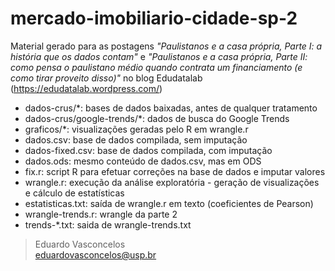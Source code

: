 # mercado-imobiliario-cidade-sp-2
Material gerado para as postagens _"Paulistanos e a casa própria, Parte I: a história que os dados contam"_ e _"Paulistanos e a casa própria, Parte II: como pensa o paulistano médio quando contrata um financiamento (e como tirar proveito disso)"_ no blog Edudatalab (https://edudatalab.wordpress.com/)

* dados-crus/\*: bases de dados baixadas, antes de qualquer tratamento
* dados-crus/google-trends/\*: dados de busca do Google Trends
* graficos/\*: visualizações geradas pelo R em wrangle.r
* dados.csv: base de dados compilada, sem imputação
* dados-fixed.csv: base de dados compilada, com imputação
* dados.ods: mesmo conteúdo de dados.csv, mas em ODS
* fix.r: script R para efetuar correções na base de dados e imputar valores
* wrangle.r: execução da análise exploratória - geração de visualizações e cálculo de estatísticas
* estatisticas.txt: saída de wrangle.r em texto (coeficientes de Pearson)
* wrangle-trends.r: wrangle da parte 2
* trends-\*.txt: saida de wrangle-trends.txt

>Eduardo Vasconcelos<br>
>eduardovasconcelos@usp.br
